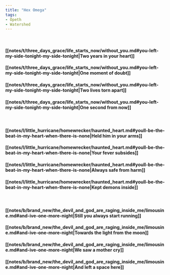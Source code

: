 ```yaml
---
title: "Hex Omega"
tags:
- Opeth
- Watershed
---
```

&nbsp;
#### [[notes/t/three_days_grace/life_starts_now/without_you.md#you-left-my-side-tonight-my-side-tonight|Two years in your heart]]
#### [[notes/t/three_days_grace/life_starts_now/without_you.md#you-left-my-side-tonight-my-side-tonight|One moment of doubt]]
#### [[notes/t/three_days_grace/life_starts_now/without_you.md#you-left-my-side-tonight-my-side-tonight|Two lives torn apart]]
#### [[notes/t/three_days_grace/life_starts_now/without_you.md#you-left-my-side-tonight-my-side-tonight|One second from now]]
&nbsp;
#### [[notes/l/little_hurricane/homewrecker/haunted_heart.md#youll-be-the-beat-in-my-heart-when-there-is-none|Held him in your arms]]
#### [[notes/l/little_hurricane/homewrecker/haunted_heart.md#youll-be-the-beat-in-my-heart-when-there-is-none|Your fever subsides]]
#### [[notes/l/little_hurricane/homewrecker/haunted_heart.md#youll-be-the-beat-in-my-heart-when-there-is-none|Always safe from harm]]
#### [[notes/l/little_hurricane/homewrecker/haunted_heart.md#youll-be-the-beat-in-my-heart-when-there-is-none|Kept demons inside]]
&nbsp;
#### [[notes/b/brand_new/the_devil_and_god_are_raging_inside_me/limousine.md#and-ive-one-more-night|Still you always start running]]
#### [[notes/b/brand_new/the_devil_and_god_are_raging_inside_me/limousine.md#and-ive-one-more-night|Towards the light from the moon]]
#### [[notes/b/brand_new/the_devil_and_god_are_raging_inside_me/limousine.md#and-ive-one-more-night|We saw a mother cry]]
#### [[notes/b/brand_new/the_devil_and_god_are_raging_inside_me/limousine.md#and-ive-one-more-night|And left a space here]]
